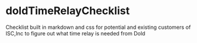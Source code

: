 # doldTimeRelayChecklist
Checklist built in markdown and css for potential and existing customers of ISC,Inc to figure out what time relay is needed from Dold
